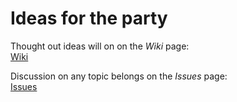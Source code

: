 # Ideas for the party

Thought out ideas will on on the *Wiki* page:<br>
[Wiki](https://github.com/amoschou/party/wiki)

Discussion on any topic belongs on the *Issues* page:<br>
[Issues](https://github.com/amoschou/party/issues)
